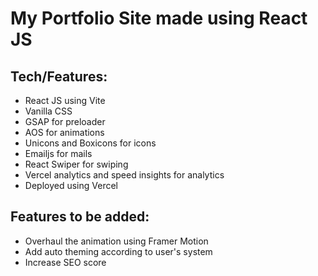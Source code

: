 # My Portfolio Site made using React JS

## Tech/Features:

- React JS using Vite
- Vanilla CSS
- GSAP for preloader
- AOS for animations
- Unicons and Boxicons for icons
- Emailjs for mails
- React Swiper for swiping
- Vercel analytics and speed insights for analytics
- Deployed using Vercel

## Features to be added:

- Overhaul the animation using Framer Motion
- Add auto theming according to user's system
- Increase SEO score
